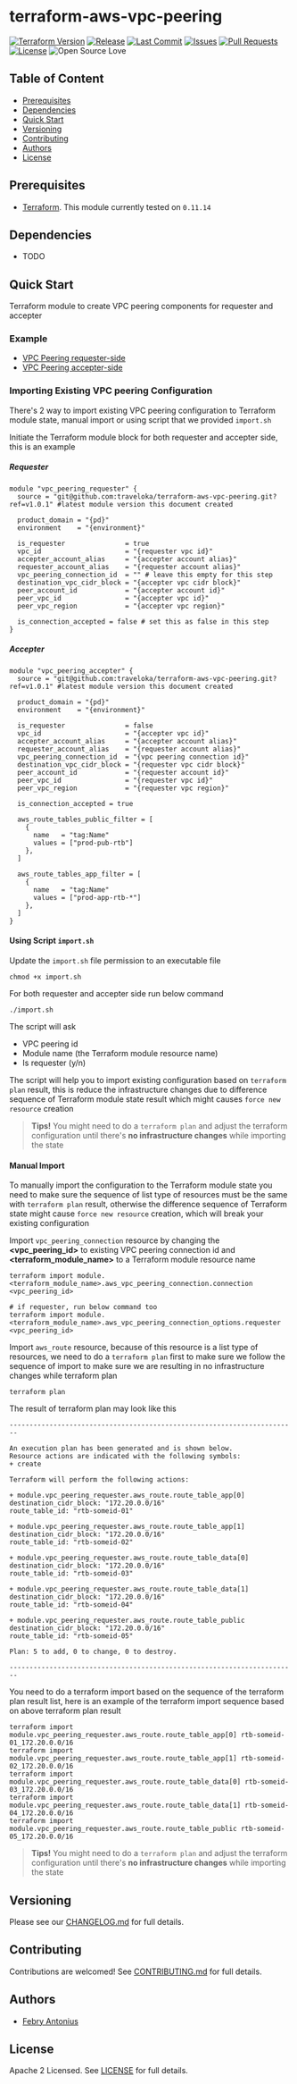 # terraform-aws-vpc-peering

[![Terraform Version](https://img.shields.io/badge/Terraform%20Version->=0.11.14,_<0.12.0-blue.svg)](https://releases.hashicorp.com/terraform/)
[![Release](https://img.shields.io/github/release/traveloka/terraform-aws-vpc-peering.svg)](https://github.com/traveloka/terraform-aws-vpc-peering/releases)
[![Last Commit](https://img.shields.io/github/last-commit/traveloka/terraform-aws-vpc-peering.svg)](https://github.com/traveloka/terraform-aws-vpc-peering/commits/master)
[![Issues](https://img.shields.io/github/issues/traveloka/terraform-aws-vpc-peering.svg)](https://github.com/traveloka/terraform-aws-vpc-peering/issues)
[![Pull Requests](https://img.shields.io/github/issues-pr/traveloka/terraform-aws-vpc-peering.svg)](https://github.com/traveloka/terraform-aws-vpc-peering/pulls)
[![License](https://img.shields.io/github/license/traveloka/terraform-aws-vpc-peering.svg)](https://github.com/traveloka/terraform-aws-vpc-peering/blob/master/LICENSE)
![Open Source Love](https://badges.frapsoft.com/os/v1/open-source.png?v=103)

## Table of Content

- [Prerequisites](#Prerequisites)
- [Dependencies](#Dependencies)
- [Quick Start](#Quick-Start)
- [Versioning](#Versioning)
- [Contributing](#Contributing)
- [Authors](#Authors)
- [License](#License)

## Prerequisites

- [Terraform](https://releases.hashicorp.com/terraform/). This module currently tested on `0.11.14`

## Dependencies

- TODO

## Quick Start

Terraform module to create VPC peering components for requester and accepter

### Example
* [VPC Peering requester-side](https://github.com/traveloka/terraform-aws-vpc-peering/tree/master/examples/requester)
* [VPC Peering accepter-side](https://github.com/traveloka/terraform-aws-vpc-peering/tree/master/examples/accepter)

<!-- BEGINNING OF PRE-COMMIT-TERRAFORM DOCS HOOK -->

<!-- END OF PRE-COMMIT-TERRAFORM DOCS HOOK -->

### Importing Existing VPC peering Configuration
There's 2 way to import existing VPC peering configuration to Terraform module state, manual import or using script that we provided `import.sh`

Initiate the Terraform module block for both requester and accepter side, this is an example

##### Requester
```
module "vpc_peering_requester" {
  source = "git@github.com:traveloka/terraform-aws-vpc-peering.git?ref=v1.0.1" #latest module version this document created

  product_domain = "{pd}"
  environment    = "{environment}"

  is_requester               = true
  vpc_id                     = "{requester vpc id}"
  accepter_account_alias     = "{accepter account alias}"
  requester_account_alias    = "{requester account alias}"
  vpc_peering_connection_id  = "" # leave this empty for this step
  destination_vpc_cidr_block = "{accepter vpc cidr block}"
  peer_account_id            = "{accepter account id}"
  peer_vpc_id                = "{accepter vpc id}"
  peer_vpc_region            = "{accepter vpc region}"

  is_connection_accepted = false # set this as false in this step
}
```

##### Accepter
```
module "vpc_peering_accepter" {
  source = "git@github.com:traveloka/terraform-aws-vpc-peering.git?ref=v1.0.1" #latest module version this document created

  product_domain = "{pd}"
  environment    = "{environment}"

  is_requester               = false
  vpc_id                     = "{accepter vpc id}"
  accepter_account_alias     = "{accepter account alias}"
  requester_account_alias    = "{requester account alias}"
  vpc_peering_connection_id  = "{vpc peering connection id}"
  destination_vpc_cidr_block = "{requester vpc cidr block}"
  peer_account_id            = "{requester account id}"
  peer_vpc_id                = "{requester vpc id}"
  peer_vpc_region            = "{requester vpc region}"

  is_connection_accepted = true

  aws_route_tables_public_filter = [
    {
      name   = "tag:Name"
      values = ["prod-pub-rtb"]
    },
  ]

  aws_route_tables_app_filter = [
    {
      name   = "tag:Name"
      values = ["prod-app-rtb-*"]
    },
  ]
}
```

#### Using Script `import.sh`
Update the `import.sh` file permission to an executable file
```shell script
chmod +x import.sh
```
For both requester and accepter side run below command
```shell script
./import.sh
```
The script will ask
* VPC peering id
* Module name (the Terraform module resource name)
* Is requester (y/n) 

The script will help you to import existing configuration based on `terraform plan` result, this is reduce the infrastructure changes due to difference sequence of Terraform module state result which might causes `force new resource` creation

> **Tips!** You might need to do a `terraform plan` and adjust the terraform configuration until there's **no infrastructure changes** while importing the state 

#### Manual Import
To manually import the configuration to the Terraform module state you need to make sure the sequence of list type of resources must be the same with `terraform plan` result, otherwise the difference sequence of Terraform state might cause `force new resource` creation, which will break your existing configuration

Import `vpc_peering_connection` resource by changing the **<vpc_peering_id>** to existing VPC peering connection id and **<terraform_module_name>** to a Terraform module resource name
```shell script
terraform import module.<terraform_module_name>.aws_vpc_peering_connection.connection <vpc_peering_id>

# if requester, run below command too
terraform import module.<terraform_module_name>.aws_vpc_peering_connection_options.requester <vpc_peering_id> 
```
Import `aws_route` resource, because of this resource is a list type of resources, we need to do a `terraform plan` first to make sure we follow the sequence of import to make sure we are resulting in no infrastructure changes while terraform plan
```shell script
terraform plan
```
The result of terraform plan may look like this
```shell script
------------------------------------------------------------------------

An execution plan has been generated and is shown below.
Resource actions are indicated with the following symbols:
+ create

Terraform will perform the following actions:

+ module.vpc_peering_requester.aws_route.route_table_app[0]
destination_cidr_block: "172.20.0.0/16"
route_table_id: "rtb-someid-01"

+ module.vpc_peering_requester.aws_route.route_table_app[1]
destination_cidr_block: "172.20.0.0/16"
route_table_id: "rtb-someid-02"

+ module.vpc_peering_requester.aws_route.route_table_data[0]
destination_cidr_block: "172.20.0.0/16"
route_table_id: "rtb-someid-03"

+ module.vpc_peering_requester.aws_route.route_table_data[1]
destination_cidr_block: "172.20.0.0/16"
route_table_id: "rtb-someid-04"

+ module.vpc_peering_requester.aws_route.route_table_public
destination_cidr_block: "172.20.0.0/16"
route_table_id: "rtb-someid-05"

Plan: 5 to add, 0 to change, 0 to destroy.

------------------------------------------------------------------------
```
You need to do a terraform import based on the sequence of the terraform plan result list, here is an example of the terraform import sequence based on above terraform plan result
```shell script
terraform import module.vpc_peering_requester.aws_route.route_table_app[0] rtb-someid-01_172.20.0.0/16
terraform import module.vpc_peering_requester.aws_route.route_table_app[1] rtb-someid-02_172.20.0.0/16
terraform import module.vpc_peering_requester.aws_route.route_table_data[0] rtb-someid-03_172.20.0.0/16
terraform import module.vpc_peering_requester.aws_route.route_table_data[1] rtb-someid-04_172.20.0.0/16
terraform import module.vpc_peering_requester.aws_route.route_table_public rtb-someid-05_172.20.0.0/16
```

> **Tips!** You might need to do a `terraform plan` and adjust the terraform configuration until there's **no infrastructure changes** while importing the state 

## Versioning

Please see our [CHANGELOG.md](./CHANGELOG.md) for full details.

## Contributing

Contributions are welcomed! See [CONTRIBUTING.md](./CONTRIBUTING.md) for full details.

## Authors

- [Febry Antonius](https://github.com/febryantonius)

## License

Apache 2 Licensed. See [LICENSE](./LICENSE) for full details.
